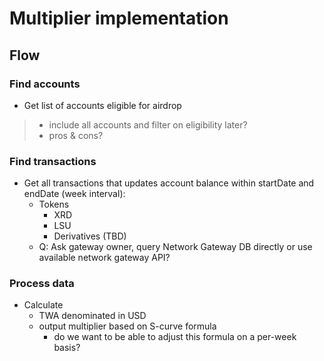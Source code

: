 # Multiplier implementation

## Flow

### **Find accounts**

- Get list of accounts eligible for airdrop

> - include all accounts and filter on eligibility later?
> - pros & cons?

### **Find transactions**

- Get all transactions that updates account balance within startDate and endDate (week interval):
  - Tokens
    - XRD
    - LSU
    - Derivatives (TBD)
  - Q: Ask gateway owner, query Network Gateway DB directly or use available network gateway API?

### **Process data**

- Calculate
  - TWA denominated in USD
  - output multiplier based on S-curve formula
    - do we want to be able to adjust this formula on a per-week basis?
